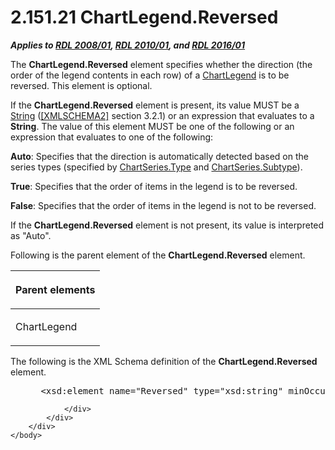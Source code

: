 <html dir="LTR" xmlns:mshelp="http://msdn.microsoft.com/mshelp" xmlns:ddue="http://ddue.schemas.microsoft.com/authoring/2003/5" xmlns:xlink="http://www.w3.org/1999/xlink" xmlns:tool="http://www.microsoft.com/tooltip">
    <head>
        <meta http-equiv="Content-Type" content="text/html; CHARSET=utf-8"></meta>
        <meta name="save" content="history"></meta>
        <title>2.151.21 ChartLegend.Reversed</title>
        <xml>
            <mshelp:toctitle title="2.151.21 ChartLegend.Reversed"></mshelp:toctitle>
            <mshelp:rltitle title="[MS-RDL]: ChartLegend.Reversed"></mshelp:rltitle>
            <mshelp:keyword index="A" term="47fa793a-408b-4ea8-bffe-a307b2996e94"></mshelp:keyword>
            <mshelp:attr name="DCSext.ContentType" value="open specification"></mshelp:attr>
            <mshelp:attr name="AssetID" value="47fa793a-408b-4ea8-bffe-a307b2996e94"></mshelp:attr>
            <mshelp:attr name="TopicType" value="kbRef"></mshelp:attr>
            <mshelp:attr name="DCSext.Title" value="[MS-RDL]: ChartLegend.Reversed" />
        </xml>
    </head>
    <body>
        <div id="header">
            <h1 class="heading">2.151.21 ChartLegend.Reversed</h1>
        </div>
        <div id="mainSection">
            <div id="mainBody">
                <div id="allHistory" class="saveHistory"></div>
                <div id="sectionSection0" class="section" name="collapseableSection">
                    

<p><b><i>Applies to </i></b><a href="1e855f94-4617-47e4-b89e-0856c6cb420f.html"><b><i>RDL 2008/01</i></b></a><b><i>,
</i></b><a href="3428e690-a348-4ec7-8a6a-8efb42d2cdee.html"><b><i>RDL 2010/01</i></b></a><b><i>,
and </i></b><a href="52ce3983-2bfc-4e72-9359-42aaf5fe4509.html"><b><i>RDL 2016/01</i></b></a></p>

<p>The <b>ChartLegend.Reversed</b> element specifies whether
the direction (the order of the legend contents in each row) of a <a href="68a0757c-8f1a-42b9-9473-ccedd40029fb.html">ChartLegend</a> is to be
reversed. This element is optional. </p>

<p>If the <b>ChartLegend.Reversed</b> element is present, its
value MUST be a <a href="1ed81ef3-a683-45e3-aaad-bd2bbe71bc3d.html">String</a>
(<a href="https://go.microsoft.com/fwlink/?LinkId=90610">[XMLSCHEMA2]</a>
section 3.2.1) or an expression that evaluates to a <b>String</b>. The value of
this element MUST be one of the following or an expression that evaluates to
one of the following:</p>

<p><b>Auto</b>: Specifies that the direction is
automatically detected based on the series types (specified by <a href="d4c74852-ecd9-4eb7-90ae-705a369963fe.html">ChartSeries.Type</a> and <a href="4b2b5c6a-16e8-4996-b095-513b2bec5a15.html">ChartSeries.Subtype</a>).</p>

<p><b>True</b>: Specifies that the order of items in the
legend is to be reversed.</p>

<p><b>False</b>: Specifies that the order of items in
the legend is not to be reversed.</p>

<p>If the <b>ChartLegend.Reversed</b> element is not present,
its value is interpreted as &quot;Auto&quot;.</p>

<p>Following is the parent element of the <b>ChartLegend.Reversed</b>
element.</p>

<table>
 <thead>
  <tr>
   <th>
   <p>Parent elements</p>
   </th>
  </tr>
 </thead>
 <tr>
  <td>
  <p>ChartLegend</p>
  </td>
 </tr>
</table>

<p>The following is the XML Schema definition of the <b>ChartLegend.Reversed</b>
element.</p>

<dl>
<dd>
<div><pre> &lt;xsd:element name=&quot;Reversed&quot; type=&quot;xsd:string&quot; minOccurs=&quot;0&quot; /&gt;
</pre></div>
</dd></dl>


                </div>
            </div>
        </div>
    </body>
</html>